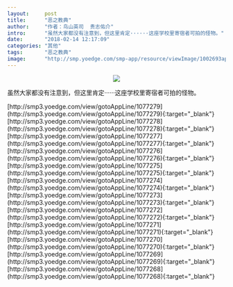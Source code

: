 ```yaml
---
layout:     post
title:      "恶之教典"
author:     "作者：鸟山英司  贵志佑介"
intro:      "虽然大家都没有注意到，但这里肯定······这座学校里寄宿者可拍的怪物。"
date:       "2018-02-14 12:17:09"
categories: "其他"
tags:       "恶之教典"
image:      "http://smp.yoedge.com/smp-app/resource/viewImage/1002693appline.png"
---
```

<div style="text-align: center">
<p><img src="http://smp.yoedge.com/smp-app/resource/viewImage/1002693appline.png"/></p>
</div>
<p class="post-meta">
<span>虽然大家都没有注意到，但这里肯定······这座学校里寄宿者可拍的怪物。</span>
</p>
[http://smp3.yoedge.com/view/gotoAppLine/1077279](http://smp3.yoedge.com/view/gotoAppLine/1077279){:target="_blank"}
[http://smp3.yoedge.com/view/gotoAppLine/1077278](http://smp3.yoedge.com/view/gotoAppLine/1077278){:target="_blank"}
[http://smp3.yoedge.com/view/gotoAppLine/1077277](http://smp3.yoedge.com/view/gotoAppLine/1077277){:target="_blank"}
[http://smp3.yoedge.com/view/gotoAppLine/1077276](http://smp3.yoedge.com/view/gotoAppLine/1077276){:target="_blank"}
[http://smp3.yoedge.com/view/gotoAppLine/1077275](http://smp3.yoedge.com/view/gotoAppLine/1077275){:target="_blank"}
[http://smp3.yoedge.com/view/gotoAppLine/1077274](http://smp3.yoedge.com/view/gotoAppLine/1077274){:target="_blank"}
[http://smp3.yoedge.com/view/gotoAppLine/1077273](http://smp3.yoedge.com/view/gotoAppLine/1077273){:target="_blank"}
[http://smp3.yoedge.com/view/gotoAppLine/1077272](http://smp3.yoedge.com/view/gotoAppLine/1077272){:target="_blank"}
[http://smp3.yoedge.com/view/gotoAppLine/1077271](http://smp3.yoedge.com/view/gotoAppLine/1077271){:target="_blank"}
[http://smp3.yoedge.com/view/gotoAppLine/1077270](http://smp3.yoedge.com/view/gotoAppLine/1077270){:target="_blank"}
[http://smp3.yoedge.com/view/gotoAppLine/1077269](http://smp3.yoedge.com/view/gotoAppLine/1077269){:target="_blank"}
[http://smp3.yoedge.com/view/gotoAppLine/1077268](http://smp3.yoedge.com/view/gotoAppLine/1077268){:target="_blank"}



